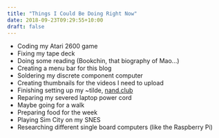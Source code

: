 ```yaml
---
title: "Things I Could Be Doing Right Now"
date: 2018-09-23T09:29:55+10:00
draft: false
---
```


- Coding my Atari 2600 game
- Fixing my tape deck
- Doing some reading (Bookchin, that biography of Mao...)
- Creating a menu bar for this blog
- Soldering my discrete component computer
- Creating thumbnails for the videos I need to upload
- Finishing setting up my ~tilde, [nand.club](http://nand.club)
- Reparing my severed laptop power cord
- Maybe going for a walk
- Preparing food for the week
- Playing Sim City on my SNES
- Researching different single board computers (like the Raspberry Pi)

